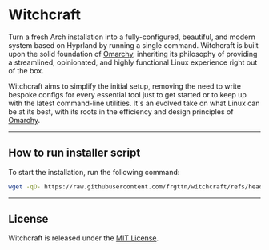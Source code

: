 # Witchcraft

Turn a fresh Arch installation into a fully-configured, beautiful, and modern system based on Hyprland by running a single command. Witchcraft is built upon the solid foundation of [Omarchy](https://omarchy.org), inheriting its philosophy of providing a streamlined, opinionated, and highly functional Linux experience right out of the box.

Witchcraft aims to simplify the initial setup, removing the need to write bespoke configs for every essential tool just to get started or to keep up with the latest command-line utilities. It's an evolved take on what Linux can be at its best, with its roots in the efficiency and design principles of [Omarchy](https://omarchy.org).

---

## How to run installer script

To start the installation, run the following command:

```sh
wget -qO- https://raw.githubusercontent.com/frgttn/witchcraft/refs/heads/master/boot.sh
```

---

## License

Witchcraft is released under the [MIT License](https://opensource.org/licenses/MIT).
